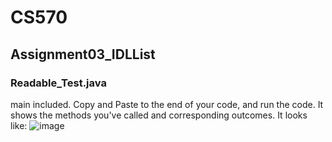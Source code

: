 # CS570
## Assignment03_IDLList
### Readable_Test.java
main included. Copy and Paste to the end of your code, and run the code.
It shows the methods you've called and corresponding outcomes.
It looks like:
![image](https://user-images.githubusercontent.com/63855812/194680199-7186ce51-c128-4a94-b204-70b653ed1e56.png)

